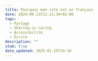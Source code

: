 ```yaml
---
title: Pourquoi mon site est en français
date: 2024-09-23T21:11:39+02:00
tags:
  - Partage
  - Sharing-is-caring
  - Accessibilité
  - Écrire
description: ""
stub: true
date_updated: 2025-01-25T19:10
---
```



